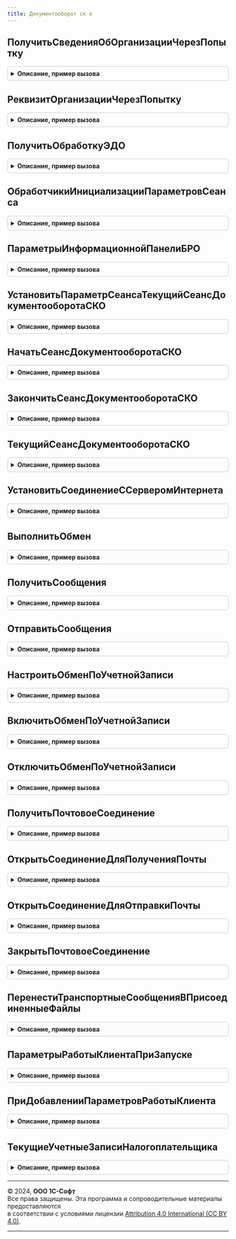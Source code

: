 ```yaml
---
title: Документооборот ск о
---
```



## ПолучитьСведенияОбОрганизацииЧерезПопытку
<details style="margin: 1em 0; padding: 0.5em; border: 1px solid #ccc; border-radius: 6px;">

<summary style="font-weight: bold; cursor: pointer;">Описание, пример вызова</summary>

```bsl

// Получает сведения об организации с записью ошибок в журнал и попыткой получения сведений поштучно в попытке
// Не допускается передача пустого СписокПоказателей
//
Функция ПолучитьСведенияОбОрганизацииЧерезПопытку(Знач Организация, Знач ДатаЗначения = Неопределено, Знач СписокПоказателей) Экспорт
```

Пример вызова
```bsl
Результат = ДокументооборотСКО.ПолучитьСведенияОбОрганизацииЧерезПопытку(Организация, ДатаЗначения, СписокПоказателей) 
```
</details>

## РеквизитОрганизацииЧерезПопытку
<details style="margin: 1em 0; padding: 0.5em; border: 1px solid #ccc; border-radius: 6px;">

<summary style="font-weight: bold; cursor: pointer;">Описание, пример вызова</summary>

```bsl

Функция РеквизитОрганизацииЧерезПопытку(Знач Организация, Знач ДатаЗначения = Неопределено, Знач Показатель) Экспорт
```

Пример вызова
```bsl
Результат = ДокументооборотСКО.РеквизитОрганизацииЧерезПопытку(Организация, ДатаЗначения, Показатель) 
```
</details>

## ПолучитьОбработкуЭДО
<details style="margin: 1em 0; padding: 0.5em; border: 1px solid #ccc; border-radius: 6px;">

<summary style="font-weight: bold; cursor: pointer;">Описание, пример вызова</summary>

```bsl

Функция ПолучитьОбработкуЭДО(ТекстСообщения = "") Экспорт
```

Пример вызова
```bsl
Результат = ДокументооборотСКО.ПолучитьОбработкуЭДО(ТекстСообщения);
```
</details>

## ОбработчикиИнициализацииПараметровСеанса
<details style="margin: 1em 0; padding: 0.5em; border: 1px solid #ccc; border-radius: 6px;">

<summary style="font-weight: bold; cursor: pointer;">Описание, пример вызова</summary>

```bsl

// Для задания обработчиков параметров сеанса следует использовать шаблон:
// Обработчики.Вставить("<ИмяПараметраСеанса>|<НачалоИмениПараметраСеанса*>", "Обработчик");
//
// Примечание. Символ '*'используется в конце имени параметра сеанса и обозначает,
//             что один обработчик будет вызван для инициализации всех параметров сеанса
//             с именем, начинающимся на слово НачалоИмениПараметраСеанса
//
Процедура ОбработчикиИнициализацииПараметровСеанса(Обработчики) Экспорт
```

Пример вызова
```bsl
ДокументооборотСКО.ОбработчикиИнициализацииПараметровСеанса(Обработчики) 
```
</details>

## ПараметрыИнформационнойПанелиБРО
<details style="margin: 1em 0; padding: 0.5em; border: 1px solid #ccc; border-radius: 6px;">

<summary style="font-weight: bold; cursor: pointer;">Описание, пример вызова</summary>

```bsl

// Возвращает структуру параметров, необходимых для создания информационной панели в объектах ЕНП/ЕНС
//
// Возвращаемое значение:
//  Структура - Параметры, необходимые для создания информационной панели в объектах ЕНП/ЕНС
//
Функция ПараметрыИнформационнойПанелиБРО() Экспорт
```

Пример вызова
```bsl
Результат = ДокументооборотСКО.ПараметрыИнформационнойПанелиБРО() 
```
</details>

## УстановитьПараметрСеансаТекущийСеансДокументооборотаСКО
<details style="margin: 1em 0; padding: 0.5em; border: 1px solid #ccc; border-radius: 6px;">

<summary style="font-weight: bold; cursor: pointer;">Описание, пример вызова</summary>

```bsl

Процедура УстановитьПараметрСеансаТекущийСеансДокументооборотаСКО(ИмяПараметра = Неопределено, УстановленныеПараметры = Неопределено) Экспорт
```

Пример вызова
```bsl
ДокументооборотСКО.УстановитьПараметрСеансаТекущийСеансДокументооборотаСКО(ИмяПараметра, УстановленныеПараметры);
```
</details>

## НачатьСеансДокументооборотаСКО
<details style="margin: 1em 0; padding: 0.5em; border: 1px solid #ccc; border-radius: 6px;">

<summary style="font-weight: bold; cursor: pointer;">Описание, пример вызова</summary>

```bsl

Процедура НачатьСеансДокументооборотаСКО(ИнициаторСеанса, УчетнаяЗапись = Неопределено) Экспорт
```

Пример вызова
```bsl
ДокументооборотСКО.НачатьСеансДокументооборотаСКО(ИнициаторСеанса, УчетнаяЗапись);
```
</details>

## ЗакончитьСеансДокументооборотаСКО
<details style="margin: 1em 0; padding: 0.5em; border: 1px solid #ccc; border-radius: 6px;">

<summary style="font-weight: bold; cursor: pointer;">Описание, пример вызова</summary>

```bsl

Процедура ЗакончитьСеансДокументооборотаСКО(УчетнаяЗапись = Неопределено, Успешно = Истина) Экспорт
```

Пример вызова
```bsl
ДокументооборотСКО.ЗакончитьСеансДокументооборотаСКО(УчетнаяЗапись, Успешно);
```
</details>

## ТекущийСеансДокументооборотаСКО
<details style="margin: 1em 0; padding: 0.5em; border: 1px solid #ccc; border-radius: 6px;">

<summary style="font-weight: bold; cursor: pointer;">Описание, пример вызова</summary>

```bsl

Функция ТекущийСеансДокументооборотаСКО() Экспорт
```

Пример вызова
```bsl
Результат = ДокументооборотСКО.ТекущийСеансДокументооборотаСКО() 
```
</details>

## УстановитьСоединениеССерверомИнтернета
<details style="margin: 1em 0; padding: 0.5em; border: 1px solid #ccc; border-radius: 6px;">

<summary style="font-weight: bold; cursor: pointer;">Описание, пример вызова</summary>

```bsl

Функция УстановитьСоединениеССерверомИнтернета(URLСервера, ОписаниеОшибки = "", Таймаут = 60) Экспорт
```

Пример вызова
```bsl
Результат = ДокументооборотСКО.УстановитьСоединениеССерверомИнтернета(URLСервера, ОписаниеОшибки, Таймаут);
```
</details>

## ВыполнитьОбмен
<details style="margin: 1em 0; padding: 0.5em; border: 1px solid #ccc; border-radius: 6px;">

<summary style="font-weight: bold; cursor: pointer;">Описание, пример вызова</summary>

```bsl

Процедура ВыполнитьОбмен(УчетнаяЗапись) Экспорт
```

Пример вызова
```bsl
ДокументооборотСКО.ВыполнитьОбмен(УчетнаяЗапись) 
```
</details>

## ПолучитьСообщения
<details style="margin: 1em 0; padding: 0.5em; border: 1px solid #ccc; border-radius: 6px;">

<summary style="font-weight: bold; cursor: pointer;">Описание, пример вызова</summary>

```bsl

Функция ПолучитьСообщения(УчетнаяЗапись) Экспорт
```

Пример вызова
```bsl
Результат = ДокументооборотСКО.ПолучитьСообщения(УчетнаяЗапись) 
```
</details>

## ОтправитьСообщения
<details style="margin: 1em 0; padding: 0.5em; border: 1px solid #ccc; border-radius: 6px;">

<summary style="font-weight: bold; cursor: pointer;">Описание, пример вызова</summary>

```bsl

Процедура ОтправитьСообщения(УчетнаяЗапись) Экспорт
```

Пример вызова
```bsl
ДокументооборотСКО.ОтправитьСообщения(УчетнаяЗапись) 
```
</details>

## НастроитьОбменПоУчетнойЗаписи
<details style="margin: 1em 0; padding: 0.5em; border: 1px solid #ccc; border-radius: 6px;">

<summary style="font-weight: bold; cursor: pointer;">Описание, пример вызова</summary>

```bsl

Процедура НастроитьОбменПоУчетнойЗаписи(УчетнаяЗапись) Экспорт
```

Пример вызова
```bsl
ДокументооборотСКО.НастроитьОбменПоУчетнойЗаписи(УчетнаяЗапись) 
```
</details>

## ВключитьОбменПоУчетнойЗаписи
<details style="margin: 1em 0; padding: 0.5em; border: 1px solid #ccc; border-radius: 6px;">

<summary style="font-weight: bold; cursor: pointer;">Описание, пример вызова</summary>

```bsl

Процедура ВключитьОбменПоУчетнойЗаписи(УчетнаяЗапись) Экспорт
```

Пример вызова
```bsl
ДокументооборотСКО.ВключитьОбменПоУчетнойЗаписи(УчетнаяЗапись) 
```
</details>

## ОтключитьОбменПоУчетнойЗаписи
<details style="margin: 1em 0; padding: 0.5em; border: 1px solid #ccc; border-radius: 6px;">

<summary style="font-weight: bold; cursor: pointer;">Описание, пример вызова</summary>

```bsl

Процедура ОтключитьОбменПоУчетнойЗаписи(УчетнаяЗапись) Экспорт
```

Пример вызова
```bsl
ДокументооборотСКО.ОтключитьОбменПоУчетнойЗаписи(УчетнаяЗапись) 
```
</details>

## ПолучитьПочтовоеСоединение
<details style="margin: 1em 0; padding: 0.5em; border: 1px solid #ccc; border-radius: 6px;">

<summary style="font-weight: bold; cursor: pointer;">Описание, пример вызова</summary>

```bsl

Функция ПолучитьПочтовоеСоединение(ПочтовыйПрофиль) Экспорт
```

Пример вызова
```bsl
Результат = ДокументооборотСКО.ПолучитьПочтовоеСоединение(ПочтовыйПрофиль) 
```
</details>

## ОткрытьСоединениеДляПолученияПочты
<details style="margin: 1em 0; padding: 0.5em; border: 1px solid #ccc; border-radius: 6px;">

<summary style="font-weight: bold; cursor: pointer;">Описание, пример вызова</summary>

```bsl

Функция ОткрытьСоединениеДляПолученияПочты(ПараметрыПодключения) Экспорт
```

Пример вызова
```bsl
Результат = ДокументооборотСКО.ОткрытьСоединениеДляПолученияПочты(ПараметрыПодключения) 
```
</details>

## ОткрытьСоединениеДляОтправкиПочты
<details style="margin: 1em 0; padding: 0.5em; border: 1px solid #ccc; border-radius: 6px;">

<summary style="font-weight: bold; cursor: pointer;">Описание, пример вызова</summary>

```bsl

Функция ОткрытьСоединениеДляОтправкиПочты(ПараметрыПодключения) Экспорт
```

Пример вызова
```bsl
Результат = ДокументооборотСКО.ОткрытьСоединениеДляОтправкиПочты(ПараметрыПодключения) 
```
</details>

## ЗакрытьПочтовоеСоединение
<details style="margin: 1em 0; padding: 0.5em; border: 1px solid #ccc; border-radius: 6px;">

<summary style="font-weight: bold; cursor: pointer;">Описание, пример вызова</summary>

```bsl

Процедура ЗакрытьПочтовоеСоединение(ПочтовоеСоединение) Экспорт
```

Пример вызова
```bsl
ДокументооборотСКО.ЗакрытьПочтовоеСоединение(ПочтовоеСоединение) 
```
</details>

## ПеренестиТранспортныеСообщенияВПрисоединенныеФайлы
<details style="margin: 1em 0; padding: 0.5em; border: 1px solid #ccc; border-radius: 6px;">

<summary style="font-weight: bold; cursor: pointer;">Описание, пример вызова</summary>

```bsl

Процедура ПеренестиТранспортныеСообщенияВПрисоединенныеФайлы() Экспорт
```

Пример вызова
```bsl
ДокументооборотСКО.ПеренестиТранспортныеСообщенияВПрисоединенныеФайлы() 
```
</details>

## ПараметрыРаботыКлиентаПриЗапуске
<details style="margin: 1em 0; padding: 0.5em; border: 1px solid #ccc; border-radius: 6px;">

<summary style="font-weight: bold; cursor: pointer;">Описание, пример вызова</summary>

```bsl

Процедура ПараметрыРаботыКлиентаПриЗапуске(Параметры) Экспорт
```

Пример вызова
```bsl
ДокументооборотСКО.ПараметрыРаботыКлиентаПриЗапуске(Параметры) 
```
</details>

## ПриДобавленииПараметровРаботыКлиента
<details style="margin: 1em 0; padding: 0.5em; border: 1px solid #ccc; border-radius: 6px;">

<summary style="font-weight: bold; cursor: pointer;">Описание, пример вызова</summary>

```bsl

Процедура ПриДобавленииПараметровРаботыКлиента(Параметры) Экспорт
```

Пример вызова
```bsl
ДокументооборотСКО.ПриДобавленииПараметровРаботыКлиента(Параметры) 
```
</details>

## ТекущиеУчетныеЗаписиНалогоплательщика
<details style="margin: 1em 0; padding: 0.5em; border: 1px solid #ccc; border-radius: 6px;">

<summary style="font-weight: bold; cursor: pointer;">Описание, пример вызова</summary>

```bsl

Функция ТекущиеУчетныеЗаписиНалогоплательщика() Экспорт
```

Пример вызова
```bsl
Результат = ДокументооборотСКО.ТекущиеУчетныеЗаписиНалогоплательщика() 
```
</details>

---

© 2024, **ООО 1С-Софт**  
Все права защищены. Эта программа и сопроводительные материалы предоставляются  
в соответствии с условиями лицензии [Attribution 4.0 International (CC BY 4.0)](https://creativecommons.org/licenses/by/4.0/legalcode).

---
